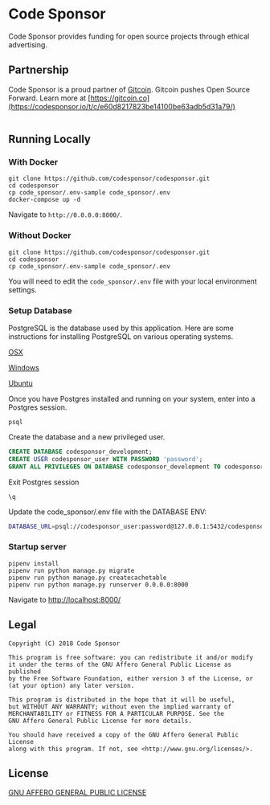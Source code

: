 # Code Sponsor

Code Sponsor provides funding for open source projects through ethical advertising.

## Partnership

Code Sponsor is a proud partner of [Gitcoin](https://codesponsor.io/t/c/e60d8217823be14100be63adb5d31a79/).
Gitcoin pushes Open Source Forward. Learn more at [https://gitcoin.co](https://codesponsor.io/t/c/e60d8217823be14100be63adb5d31a79/)

<img src='https://codesponsor.io/t/l/e60d8217823be14100be63adb5d31a79/pixel.png' style='width:1px; height:1px;' >

## Running Locally

### With Docker

```
git clone https://github.com/codesponsor/codesponsor.git
cd codesponsor
cp code_sponsor/.env-sample code_sponsor/.env
docker-compose up -d
```
Navigate to `http://0.0.0.0:8000/`.

### Without Docker

```
git clone https://github.com/codesponsor/codesponsor.git
cd codesponsor
cp code_sponsor/.env-sample code_sponsor/.env

```

You will need to edit the `code_sponsor/.env` file with your local environment settings.

### Setup Database

PostgreSQL is the database used by this application. Here are some instructions for installing PostgreSQL on various operating systems.

[OSX](https://www.moncefbelyamani.com/how-to-install-postgresql-on-a-mac-with-homebrew-and-lunchy/)

[Windows](http://www.postgresqltutorial.com/install-postgresql/)

[Ubuntu](https://www.digitalocean.com/community/tutorials/how-to-install-and-use-postgresql-on-ubuntu-16-04)

Once you have Postgres installed and running on your system, enter into a Postgres session.
```
psql
```
Create the database and a new privileged user.
```sql
CREATE DATABASE codesponsor_development;
CREATE USER codesponsor_user WITH PASSWORD 'password';
GRANT ALL PRIVILEGES ON DATABASE codesponsor_development TO codesponsor_user;
```
Exit Postgres session
```
\q
```
Update the code_sponsor/.env file with the DATABASE ENV:

```bash
DATABASE_URL=psql://codesponsor_user:password@127.0.0.1:5432/codesponsor_development
```


### Startup server


```
pipenv install
pipenv run python manage.py migrate
pipenv run python manage.py createcachetable
pipenv run python manage.py runserver 0.0.0.0:8000
```

Navigate to [http://localhost:8000/](http://localhost:8000/)


## Legal

```
Copyright (C) 2018 Code Sponsor

This program is free software: you can redistribute it and/or modify
it under the terms of the GNU Affero General Public License as published
by the Free Software Foundation, either version 3 of the License, or
(at your option) any later version.

This program is distributed in the hope that it will be useful,
but WITHOUT ANY WARRANTY; without even the implied warranty of
MERCHANTABILITY or FITNESS FOR A PARTICULAR PURPOSE. See the
GNU Affero General Public License for more details.

You should have received a copy of the GNU Affero General Public License
along with this program. If not, see <http://www.gnu.org/licenses/>.
```

## License
[GNU AFFERO GENERAL PUBLIC LICENSE](./LICENSE)

<!-- Google Analytics -->
<img src='https://ga-beacon.appspot.com/UA-102162972-4/codesponsor/codesponsor' style='width:1px; height:1px;' >
